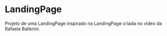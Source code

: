 # LandingPage
 Projeto de uma LandingPage inspirado na LandingPage criada no video da  Rafaela Ballerini.

